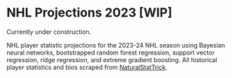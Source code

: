 # NHL Projections 2023 [WIP]
Currently under construction.

NHL player statistic projections for the 2023-24 NHL season using Bayesian neural networks, bootstrapped random forest regression, support vector regression, ridge regression, and extreme gradient boosting. All historical player statistics and bios scraped from [NaturalStatTrick](https://www.naturalstattrick.com "NST Homepage").
